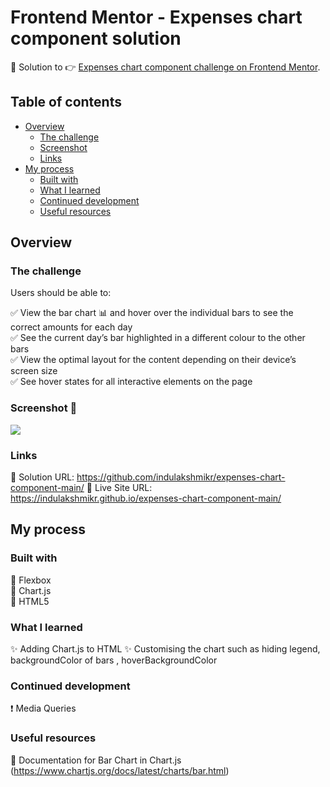 # Frontend Mentor - Expenses chart component solution

🎉 Solution to  👉 [Expenses chart component challenge on Frontend Mentor](https://www.frontendmentor.io/challenges/expenses-chart-component-e7yJBUdjwt). 

## Table of contents

- [Overview](#overview)
  - [The challenge](#the-challenge)
  - [Screenshot](#screenshot)
  - [Links](#links)
- [My process](#my-process)
  - [Built with](#built-with)
  - [What I learned](#what-i-learned)
  - [Continued development](#continued-development)
  - [Useful resources](#useful-resources)

## Overview

### The challenge

Users should be able to:

✅ View the bar chart 📊 and hover over the individual bars to see the correct amounts for each day <br />
✅ See the current day’s bar highlighted in a different colour to the other bars <br />
✅ View the optimal layout for the content depending on their device’s screen size <br />
✅ See hover states for all interactive elements on the page <br />

### Screenshot 📸

![](./Screenshot.jpg)

### Links

🔗 Solution URL: https://github.com/indulakshmikr/expenses-chart-component-main/
🔗 Live Site URL: https://indulakshmikr.github.io/expenses-chart-component-main/

## My process

### Built with

🔷 Flexbox <br />
🔷 Chart.js <br />
🔷 HTML5 <br />


### What I learned 

✨ Adding Chart.js to HTML
✨ Customising the chart such as hiding legend, backgroundColor of bars , hoverBackgroundColor 

### Continued development

❗ Media Queries

### Useful resources

🔰 Documentation for Bar Chart in Chart.js (https://www.chartjs.org/docs/latest/charts/bar.html) 

